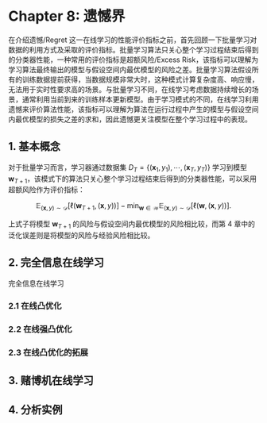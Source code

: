 # Chapter 8: 遗憾界

在介绍遗憾/Regret 这一在线学习的性能评价指标之前，首先回顾一下批量学习对数据的利用方式及采取的评价指标。批量学习算法只关心整个学习过程结束后得到的分类器性能，一种常用的评价指标是超额风险/Excess Risk，该指标可以理解为学习算法最终输出的模型与假设空间内最优模型的风险之差。批量学习算法假设所有的训练数据提前获得，当数据规模非常大时，这种模式计算复杂度高、响应慢，无法用于实时性要求高的场景。与批量学习不同，在线学习考虑数据持续增长的场景，通常利用当前到来的训练样本更新模型。由于学习模式的不同，在线学习利用遗憾来评价算法性能，该指标可以理解为算法在运行过程中产生的模型与假设空间内最优模型的损失之差的求和，因此遗憾更关注模型在整个学习过程中的表现。

## 1. 基本概念

对于批量学习而言，学习器通过数据集 $D_T = \{(\boldsymbol{x}_1,y_1),\cdots,(\boldsymbol{x}_T,y_T)\}$ 学习到模型 $\boldsymbol{w}_{T+1}$，该模式下的算法只关心整个学习过程结束后得到的分类器性能，可以采用超额风险作为评价指标：

$$\mathbb{E}_{(\boldsymbol{x},y)\sim\mathcal{D}}[\ell(\boldsymbol{w}_{T+1}, (\boldsymbol{x},y))] - \min_{\boldsymbol{w}\in\mathcal{W}} \mathbb{E}_{(\boldsymbol{x},y)\sim\mathcal{D}}[\ell(\boldsymbol{w}, (\boldsymbol{x},y))].$$

上式子将模型 $\boldsymbol{w}_{T+1}$ 的风险与假设空间内最优模型的风险相比较，而第 4 章中的泛化误差则是将模型的风险与经验风险相比较。




<!-- 

对于批量学习而言，学习器通过数据集 $D_T = \{(\boldsymbol{x}_1,y_1),\cdots,(\boldsymbol{x}_T,y_T)\}$ 学习到模型 $w_{T+1}$，该模式下的算法只关心整个学习过程结束后得到的分类器性能，可以采用超额风险作为评价指标：

$$\mathbb{E}_{(\boldsymbol{x},y)\sim\mathcal{D}}[\ell(w_{T+1}, (\boldsymbol{x},y))] - \min_{w\in\mathcal{W}} \mathbb{E}_{(\boldsymbol{x},y)\sim\mathcal{D}}[\ell(w, (\boldsymbol{x},y))] \tag{8.1}$$

上式将模型 $w_{T+1}$ 的风险与假设空间内最优模型的风险相比较，而第 4 章中的泛化误差则是将模型的风险与经验风险相比较。

对于在线学习而言，学习器通过数据集 $D_{t-1} = \{(\boldsymbol{x}_1,y_1),\cdots,(\boldsymbol{x}_{t-1},y_{t-1})\}$ 学习到模型 $w_t$，遭受损失 $\ell(w_t, (\boldsymbol{x}_t,y_t))$；然后，学习器将样本 $(\boldsymbol{x}_t,y_t)$ 加入到数据集中，继续更新模型。因此对于在线学习算法，下述的 "序贯超额损失" 更能反映学习过程中算法的表现：

$$\sum_{t=1}^{T} \ell(w_t, (\boldsymbol{x}_t,y_t)) - \min_{w\in\mathcal{W}} \sum_{t=1}^{T} \ell(w, (\boldsymbol{x}_t,y_t)) \tag{8.2}$$

注意到，(8.2) 中 $\ell(w_t, (\boldsymbol{x}_t,y_t))$ 反映了模型 $w_t$ 在样本 $(\boldsymbol{x}_t,y_t)$ 上的损失。由于 $w_t$ 的计算过程与样本 $(\boldsymbol{x}_t,y_t)$ 无关，因此可以直接使用 $\ell(w_t, (\boldsymbol{x}_t,y_t))$ 来衡量性能，而不需要像 (8.1) 一样引入期望操作。更一般而言，在线学习可以被形式化为学习器和对手之间的博弈过程：

- 在每一轮 $t$，学习器从假设空间 $\mathcal{W}$ 选择决策 $w_t$。同时，对手选择一个损失函数 $f_t(\cdot):\mathcal{W} \to \mathbb{R}$；
- 学习器遭受损失 $f_t(w_t)$，并更新模型获得 $t + 1$ 轮的解 $w_{t+1}$。

在线学习的目的是最小化累积的损失。假设算法共执行 $T$ 轮迭代，那么累积损失就是 $\sum_{t=1}^{T} f_t(w_t)$。在线算法通常将在线损失和离线算法的最小损失进行比较，其差值定义为 遗憾（regret）：

$$\text{regret} = \sum_{t=1}^{T} f_t(w_t) - \min_{w\in\mathcal{W}} \sum_{t=1}^{T} f_t(w) \tag{8.3}$$

这里 $\min_{w\in\mathcal{W}} \sum_{t=1}^{T} f_t(w)$ 即为离线算法的最小损失，最小化累积损失也就等价于最小化遗憾。在线学习算法希望达到次线性的遗憾，即当 $T \to +\infty$ 时，regret/$T \to 0$。具备次线性遗憾的算法也称为满足 Hannan 一致性（Hannan consistency）[Cesa-Bianchi and Lugosi, 2006]。

根据算法接收反馈的不同，在线学习又可以进一步划分为 完全信息在线学习（full information online learning）和 赌博机在线学习（bandit online learning）。对于完全信息在线学习，学习器可以观测到完整的损失函数 $f_t(\cdot)$，因此可以利用函数的信息（比如梯度）更新模型。对于赌博机在线学习，学习器通常只能观测到损失函数在所决策 $w_t$ 上的值 $f_t(w_t)$，不能观测到损失函数在其他决策上的值。

下面我们通过赛马和赌博机的例子来阐释两者的区别。在赛马比赛中，每一轮选择一匹马，然后所有的马进行比赛；在当前轮比赛结束之后，不仅可以看到所选马的比赛结果，还可以看到其他马的情况。在这种场景下，学习器观测到了完整的损失函数，属于完全信息在线学习。在使用赌博机时，面对多个摇臂，选择其中一个摇动；这样只能获得所选摇臂的反馈，无法观测其他摇臂的值。在这种场景下，学习器只能观测到所选决策的结果，属于赌博机在线学习。
 -->

## 2. 完全信息在线学习

完全信息在线学习

### 2.1 在线凸优化

### 2.2 在线强凸优化

### 2.3 在线凸优化的拓展

## 3. 赌博机在线学习



## 4. 分析实例
